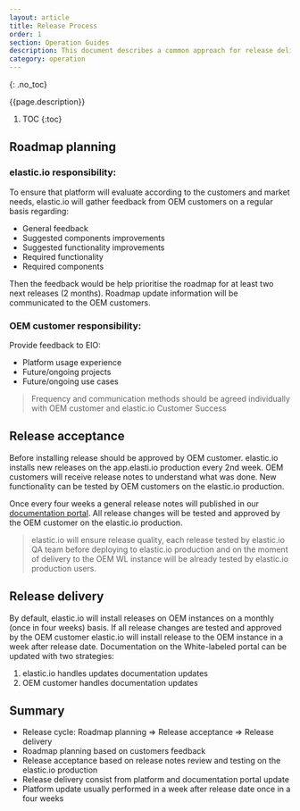 ```yaml
---
layout: article
title: Release Process
order: 1
section: Operation Guides
description: This document describes a common approach for release delivery for OEM customers.
category: operation
---
```


{: .no_toc}

{{page.description}}

1. TOC
{:toc}

## Roadmap planning

### elastic.io responsibility:

To ensure that platform will evaluate according to the customers and market needs,
elastic.io will gather feedback from OEM customers on a regular basis regarding:

*   General feedback
*   Suggested components improvements
*   Suggested functionality improvements
*   Required functionality
*   Required components

Then the feedback would be help prioritise the roadmap for at least two next releases
(2 months). Roadmap update information will be communicated to the OEM customers.

### OEM customer responsibility:

Provide feedback to EIO:

*   Platform usage experience
*   Future/ongoing projects
*   Future/ongoing use cases

> Frequency and communication methods should be agreed individually with OEM customer and elastic.io Customer Success

## Release acceptance

Before installing release should be approved by OEM customer. elastic.io installs
new releases on the app.elasti.io production every 2nd week. OEM customers will
receive release notes to understand what was done. New functionality can be tested
by OEM customers on the elastic.io production.

Once every four weeks a general release notes will published in our
[documentation portal](/releases). All release changes
will be tested and approved by the OEM customer on the elastic.io production.

> elastic.io will ensure release quality, each release tested by elastic.io QA
> team before deploying to elastic.io production and on the moment of delivery
> to the OEM WL instance will be already tested by elastic.io production users.

## Release delivery

By default, elastic.io will install releases on OEM instances on a monthly
(once in four weeks) basis. If all release changes are tested and approved by the
OEM customer elastic.io will install release to the OEM instance in a week after
release date. Documentation on the White-labeled portal can be updated with two
strategies:

1.   elastic.io handles updates documentation updates
2.   OEM customer handles documentation updates

## Summary

*   Release cycle:  Roadmap planning => Release acceptance => Release delivery
*   Roadmap planning based on customers feedback
*   Release acceptance based on release notes review and testing on the elastic.io production
*   Release delivery consist from platform and documentation portal update
*   Platform update usually performed in a week after release date once in a four weeks
